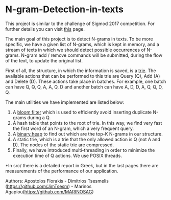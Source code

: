 # N-gram-Detection-in-texts

This project is similar to the challenge of Sigmod 2017 competition. For further details you can visit 
[this](http://sigmod17contest.athenarc.gr/) page.

The main goal of this project is to detect N-grams in texts. To be more specific, we have a given list of N-grams, which is kept in memory, and a stream of texts
in which we should detect possible occurrences of N-grams. N-gram add / remove commands will be submitted, during the flow of the text, to update the original list.

First of all, the structure, in which the information is saved, is a [trie](https://en.wikipedia.org/wiki/Trie). The available actions that can be performed to this trie are Query (Q), Add (A) and Delete (D).
These actions take place in batches. For example, one batch can have Q, Q, Q, A, A, Q, D and another batch can have A, D, D, A, Q, Q, D, Q.

The main utilities we have implemented are listed below:
1) A [bloom filter](https://en.wikipedia.org/wiki/Bloom_filter) which is used to efficiently avoid inserting duplicate N-grams during a Q.
2) A hash table that points to the root of trie. In this way, we find very fast the first word of an N-gram, which a very frequent query.
3) A [binary heap](https://en.wikipedia.org/wiki/Binary_heap) to find out which are the top-K N-grams in our structure.
4) A static trie, which is a trie that the only allowed action is Q (not A and D). The nodes of the static trie are compressed.
5) Finally, we have introduced multi-threading in order to minimize the execution time of Q actions. We use POSIX threads. 

*In src/ there is a detailed report in Greek, but in the last pages there are measurements of the performance of our application.

Authors: Apostolos Florakis - Dimitrios Tsesmelis (https://github.com/JimTsesm) - Marinos Agapiou(https://github.com/MARINOSAG)
